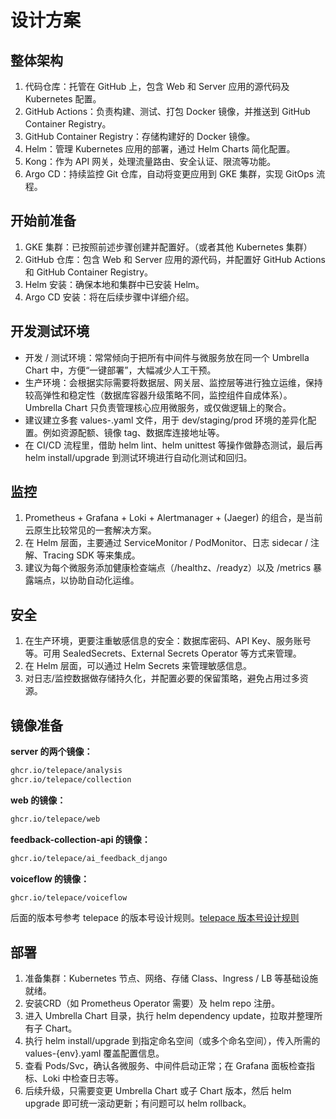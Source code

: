# 设计方案


## 整体架构

1.	代码仓库：托管在 GitHub 上，包含 Web 和 Server 应用的源代码及 Kubernetes 配置。
2.	GitHub Actions：负责构建、测试、打包 Docker 镜像，并推送到 GitHub Container Registry。
3.	GitHub Container Registry：存储构建好的 Docker 镜像。
4.	Helm：管理 Kubernetes 应用的部署，通过 Helm Charts 简化配置。
5.	Kong：作为 API 网关，处理流量路由、安全认证、限流等功能。
6.	Argo CD：持续监控 Git 仓库，自动将变更应用到 GKE 集群，实现 GitOps 流程。


## 开始前准备

1.	GKE 集群：已按照前述步骤创建并配置好。（或者其他 Kubernetes 集群）
2.	GitHub 仓库：包含 Web 和 Server 应用的源代码，并配置好 GitHub Actions 和 GitHub Container Registry。
3.	Helm 安装：确保本地和集群中已安装 Helm。
4.	Argo CD 安装：将在后续步骤中详细介绍。


## 开发测试环境

+ 开发 / 测试环境：常常倾向于把所有中间件与微服务放在同一个 Umbrella Chart 中，方便“一键部署”，大幅减少人工干预。
+ 生产环境：会根据实际需要将数据层、网关层、监控层等进行独立运维，保持较高弹性和稳定性（数据库容器升级策略不同，监控组件自成体系）。Umbrella Chart 只负责管理核心应用微服务，或仅做逻辑上的聚合。
+ 建议建立多套 values-<env>.yaml 文件，用于 dev/staging/prod 环境的差异化配置。例如资源配额、镜像 tag、数据库连接地址等。
+ 在 CI/CD 流程里，借助 helm lint、helm unittest 等操作做静态测试，最后再 helm install/upgrade 到测试环境进行自动化测试和回归。


## 监控

1. Prometheus + Grafana + Loki + Alertmanager + (Jaeger) 的组合，是当前云原生比较常见的一套解决方案。
2. 在 Helm 层面，主要通过 ServiceMonitor / PodMonitor、日志 sidecar / 注解、Tracing SDK 等来集成。
3. 建议为每个微服务添加健康检查端点（/healthz、/readyz）以及 /metrics 暴露端点，以协助自动化运维。


## 安全

1. 在生产环境，更要注重敏感信息的安全：数据库密码、API Key、服务账号等。可用 SealedSecrets、External Secrets Operator 等方式来管理。
2. 在 Helm 层面，可以通过 Helm Secrets 来管理敏感信息。
3. 对日志/监控数据做存储持久化，并配置必要的保留策略，避免占用过多资源。


## 镜像准备

**server 的两个镜像：**

```bash
ghcr.io/telepace/analysis
ghcr.io/telepace/collection
```

**web 的镜像：**

```bash
ghcr.io/telepace/web
```

**feedback-collection-api 的镜像：**

```bash
ghcr.io/telepace/ai_feedback_django
```

**voiceflow 的镜像：**

```bash
ghcr.io/telepace/voiceflow
```

后面的版本号参考 telepace 的版本号设计规则。[telepace 版本号设计规则](https://github.com/telepace/telepace/blob/main/docs/version.md)


## 部署

1. 准备集群：Kubernetes 节点、网络、存储 Class、Ingress / LB 等基础设施就绪。
2. 安装CRD（如 Prometheus Operator 需要）及 helm repo 注册。
3. 进入 Umbrella Chart 目录，执行 helm dependency update，拉取并整理所有子 Chart。
4. 执行 helm install/upgrade 到指定命名空间（或多个命名空间），传入所需的 values-{env}.yaml 覆盖配置信息。
5. 查看 Pods/Svc，确认各微服务、中间件启动正常；在 Grafana 面板检查指标、Loki 中检查日志等。
6. 后续升级，只需要变更 Umbrella Chart 或子 Chart 版本，然后 helm upgrade 即可统一滚动更新；有问题可以 helm rollback。